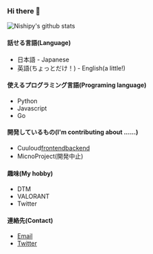 ### Hi there 👋
![Nishipy's github stats](https://github-readme-stats.vercel.app/api?username=TMP-tenpura)
#### 話せる言語(Language)
 - 日本語 - Japanese
 - 英語(ちょっとだけ！) - English(a little!)
 <!-- 
 - 中国語(ほんとうにちょっとだけ！)
 -->
#### 使えるプログラミング言語(Programing language)
 - Python
 - Javascript
 - Go
 <!--
 - C++(勉強中)
 -->
#### 開発しているもの(I'm contributing about ......)
 - Cuuloud[frontend](https://github.com/NaiwTeam/cuuloud_frontend)[backend](https://github.com/NaiwTeam/cuuloud_backend)
 - MicnoProject(開発中止)
#### 趣味(My hobby)
 - DTM
 - VALORANT
 - Twitter
#### 連絡先(Contact)
 - [Email](mailto:contact@tmpra.jp)
 - [Twitter](https://Twitter.com/TMP_tenpura)
<!--
**TMP-tenpura/TMP-tenpura** is a ✨ _special_ ✨ repository because its `README.md` (this file) appears on your GitHub profile.

Here are some ideas to get you started:

- 🔭 I’m currently working on ...
- 🌱 I’m currently learning ...
- 👯 I’m looking to collaborate on ...
- 🤔 I’m looking for help with ...
- 💬 Ask me about ...
- 📫 How to reach me: ...
- 😄 Pronouns: ...
- ⚡ Fun fact: ...
-->

